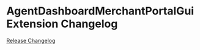 # AgentDashboardMerchantPortalGuiExtension Changelog

[Release Changelog](https://github.com/spryker/agent-dashboard-merchant-portal-gui-extension/releases)
